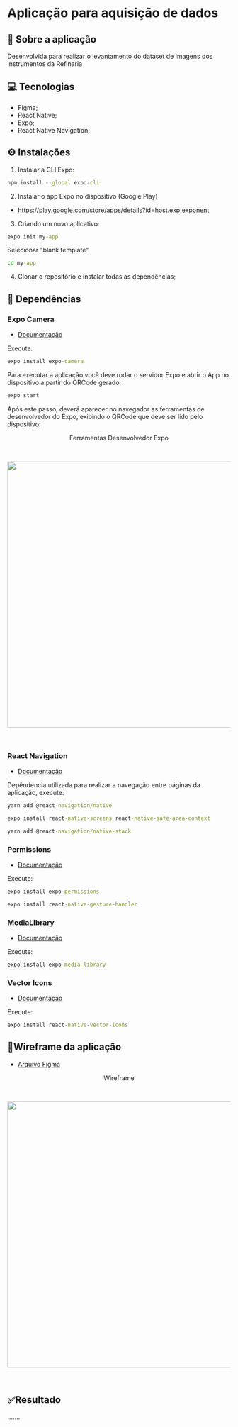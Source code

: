 # Aplicação para aquisição de dados

## 📄 Sobre a aplicação
Desenvolvida para realizar o levantamento do dataset de imagens dos instrumentos da Refinaria

## 💻 Tecnologias
- Figma;
- React Native;
- Expo;
- React Native Navigation;

## ⚙️ Instalações

1) Instalar a CLI Expo:
~~~ cmd
npm install --global expo-cli
~~~
2) Instalar o app Expo no dispositivo (Google Play)
- https://play.google.com/store/apps/details?id=host.exp.exponent

3) Criando um novo aplicativo:

~~~ cmd
expo init my-app
~~~
Selecionar "blank template"
~~~ cmd
cd my-app
~~~

4) Clonar o repositório e instalar todas as dependências;

## 👾 Dependências

### <b>Expo Camera</b>
- [Documentação](https://docs.expo.dev/versions/latest/sdk/camera/)

Execute:
~~~ cmd
expo install expo-camera
~~~
 Para executar a aplicação você deve rodar o servidor Expo e abrir o App no dispositivo a partir do QRCode gerado:
~~~ cmd
expo start
~~~
Após este passo, deverá aparecer no navegador as ferramentas de desenvolvedor do Expo, exibindo o QRCode que deve ser lido pelo dispositivo:

<p align="center">Ferramentas Desenvolvedor Expo</p> 
<br>
<p align="center"> 
 <img src="https://user-images.githubusercontent.com/79487290/142332174-dad0e2db-2316-47af-b8c8-942ce983c1f0.png" width="600"/>
</p>

<br>

### <b>React Navigation</b>
- [Documentação](https://reactnavigation.org/docs/getting-started)

Depêndencia utilizada para realizar a navegação entre páginas da aplicação, execute:

~~~ cmd
yarn add @react-navigation/native
~~~
~~~ cmd
expo install react-native-screens react-native-safe-area-context
~~~
~~~ cmd
yarn add @react-navigation/native-stack
~~~

### <b>Permissions</b>
- [Documentação](https://docs.expo.dev/versions/v39.0.0/sdk/permissions/)

Execute:

~~~ cmd
expo install expo-permissions
~~~
~~~ cmd
expo install react-native-gesture-handler
~~~

### <b>MediaLibrary</b>
- [Documentação](https://docs.expo.dev/versions/latest/sdk/media-library/)

Execute:

~~~ cmd
expo install expo-media-library

~~~

### <b>Vector Icons</b>
- [Documentação](https://docs.expo.dev/guides/icons/)

Execute:

~~~ cmd
expo install react-native-vector-icons
~~~


## 📲Wireframe da aplicação

- [Arquivo Figma](https://www.figma.com/file/eav6egjSzYpBLCE56IMkAF/Data-Aquisition?node-id=3%3A16)

<p align="center">Wireframe</p> 
<br>
<p align="center"> 
 <img src="https://user-images.githubusercontent.com/79487290/142332174-dad0e2db-2316-47af-b8c8-942ce983c1f0.png" width="600"/>
</p>

<br>


## ✅Resultado

.......



